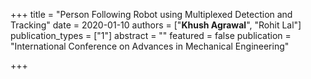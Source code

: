 +++
title = "Person Following Robot using Multiplexed Detection and Tracking"
date = 2020-01-10
authors = ["**Khush Agrawal**", "Rohit Lal"]
publication_types = ["1"]
abstract = ""
featured = false
publication = "International Conference on Advances in Mechanical Engineering"

+++

